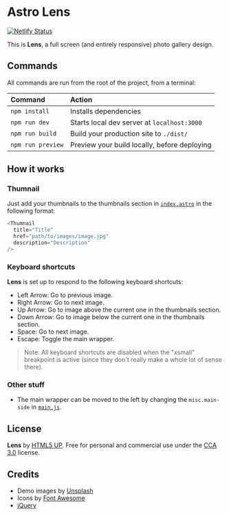 # Astro Lens

[![Netlify Status](https://api.netlify.com/api/v1/badges/7385ada4-e9d1-449e-9ab0-49602dee4211/deploy-status)](https://app.netlify.com/sites/astro-lens/deploys)

This is **Lens**, a full screen (and entirely responsive) photo gallery design.

## Commands

All commands are run from the root of the project, from a terminal:

| Command           | Action                                       |
| :---------------- | :------------------------------------------- |
| `npm install`     | Installs dependencies                        |
| `npm run dev`     | Starts local dev server at `localhost:3000`  |
| `npm run build`   | Build your production site to `./dist/`      |
| `npm run preview` | Preview your build locally, before deploying |

## How it works

### Thumnail

Just add your thumbnails to the thumbnails section in [`index.astro`](src/pages/index.astro) in the following format:

```ts
<Thumnail
  title="Title"
  href="path/to/images/image.jpg"
  description="Description"
/>
```

<!---
### The `data-position`

As a full screen experience, the viewer will be subject to changes in its size and, consequently, its aspect ratio. Since your full size images are basically applied as backgrounds to the viewer itself, this means they'll probably (okay, definitely) get cropped. All is not lost, however, as you can use the optional `data-position` attribute to control how the full size image is positioned within the viewer. To do this, simply add it to your thumbnail's `<a>` element and set it to any valid `background-position` value. For example, this:

```ts
<Thumnail
  title="Title"
  href="path/to/images/image.jpg"
  description="Description"
  data-position="top left"
/>
```

positions this particular full size image in the top left corner of the viewer (as opposed to its center, the default), effectively limiting cropping to everything but the top left corner.
-->

### Keyboard shortcuts

**Lens** is set up to respond to the following keyboard shortcuts:

- Left Arrow: Go to previous image.
- Right Arrow: Go to next image.
- Up Arrow: Go to image above the current one in the thumbnails section.
- Down Arrow: Go to image below the current one in the thumbnails section.
- Space: Go to next image.
- Escape: Toggle the main wrapper.

> Note: All keyboard shortcuts are disabled when the "xsmall" breakpoint is active (since they don't really make a whole lot of sense there).

### Other stuff

- The main wrapper can be moved to the left by changing the `misc.main-side` in [`main.js`](public/js/main.js).

## License

**Lens** by [HTML5 UP](https://html5up.net). Free for personal and commercial use under the [CCA 3.0](https://html5up.net/license) license.

## Credits

- Demo images by [Unsplash](https://unsplash.com)
- Icons by [Font Awesome](https://fontawesome.io)
- [jQuery](https://jquery.com)
